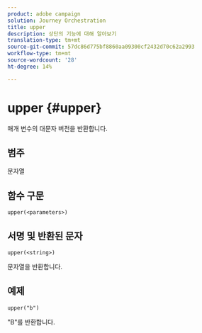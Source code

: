 ```yaml
---
product: adobe campaign
solution: Journey Orchestration
title: upper
description: 상단의 기능에 대해 알아보기
translation-type: tm+mt
source-git-commit: 57dc86d775bf8860aa09300cf2432d70c62a2993
workflow-type: tm+mt
source-wordcount: '28'
ht-degree: 14%

---
```



# upper {#upper}

매개 변수의 대문자 버전을 반환합니다.

## 범주

문자열

## 함수 구문

`upper(<parameters>)`

## 서명 및 반환된 문자

`upper(<string>)`

문자열을 반환합니다.

## 예제

`upper("b")`

&quot;B&quot;를 반환합니다.

